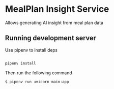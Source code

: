 # MealPlan Insight Service

Allows generating AI insight from meal plan data
 
 ## Running development server
 
 Use pipenv to install deps
 
```sh

pipenv install

``` 
Then run the following command 
 
 ```sh 
 $ pipenv run uvicorn main:app
 ```

